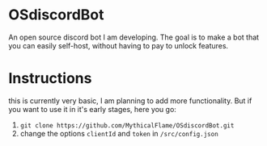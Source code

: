 # OSdiscordBot
An open source discord bot I am developing. The goal is to make a bot that you can easily self-host, without having to pay to unlock features.

# Instructions
this is currently very basic, I am planning to add more functionality. But if you want to use it in it's early stages, here you go:
1. `git clone https://github.com/MythicalFlame/OSdiscordBot.git`
2. change the options `clientId` and `token` in `/src/config.json`
